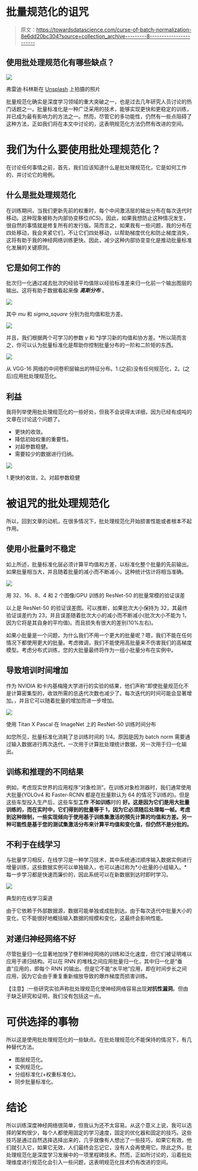 # 批量规范化的诅咒

> 原文：<https://towardsdatascience.com/curse-of-batch-normalization-8e6dd20bc304?source=collection_archive---------8----------------------->

## 使用批处理规范化有哪些缺点？

![](img/369b60d4beb18afc7281ab7b8f367744.png)

弗雷迪·科林斯在 [Unsplash](https://unsplash.com?utm_source=medium&utm_medium=referral) 上拍摄的照片

批量规范化确实是深度学习领域的重大突破之一，也是过去几年研究人员讨论的热门话题之一。批量标准化是一种广泛采用的技术，能够实现更快和更稳定的训练，并已成为最有影响力的方法之一。然而，尽管它的多功能性，仍然有一些点阻碍了这种方法，正如我们将在本文中讨论的，这表明规范化方法仍然有改进的空间。

# 我们为什么要使用批处理规范化？

在讨论任何事情之前，首先，我们应该知道什么是批处理规范化，它是如何工作的，并讨论它的用例。

## 什么是批处理规范化

在训练期间，当我们更新先前的权重时，每个中间激活层的输出分布在每次迭代时移动。这种现象被称为内部协变移位(ICS)。因此，如果我想防止这种情况发生，很自然的事情就是修复所有的发行版。简而言之，如果我有一些问题，我的分布在四处移动，我会夹紧它们，不让它们四处移动，以帮助梯度优化和防止梯度消失，这将有助于我的神经网络训练更快。因此，减少这种内部协变变化是推动批量标准化发展的关键原则。

## 它是如何工作的

批次归一化通过减去批次的经验平均值除以经验标准差来归一化前一个输出图层的输出。这将有助于数据看起来像 ***高斯分布*** 。

![](img/da0ef54c2e52bd1ffdb4c0ecf68fada4.png)

其中 *mu* 和 *sigma_square* 分别为批均值和批方差。

![](img/a4c78089a028a4a181e1dd31c973f561.png)

并且，我们根据两个可学习的参数 *γ* 和 *β学习新的均值和协方差。*所以简而言之，你可以认为批量标准化是帮助你控制批量分布的一阶和二阶矩的东西。

![](img/9eccf1c8738790fc565989e23866a318.png)

从 VGG-16 网络的中间卷积层输出的特征分布。1.(之前)没有任何规范化，2。(之后)应用批处理规范化。

## 利益

我将列举使用批处理规范化的一些好处，但我不会说得太详细，因为已经有成吨的文章在讨论这个问题了。

*   更快的收敛。
*   降低初始权重的重要性。
*   对超参数稳健。
*   需要较少的数据进行归纳。

![](img/11309020072aba725bca2a9db0fc28be.png)

1.更快的收敛，2。对超参数稳健

# 被诅咒的批处理规范化

所以，回到文章的动机，在很多情况下，批处理规范化开始损害性能或者根本不起作用。

## 使用小批量时不稳定

如上所述，批量标准化层必须计算平均值和方差，以标准化整个批量的先前输出。如果批量相当大，并且随着批量的减小而不断减小，这种统计估计将相当准确。

![](img/cc8ce4a36fd42d2f676eade03018c5ce.png)

用 32、16、8、4 和 2 个图像/GPU 训练的 ResNet-50 的批量常模的验证误差

以上是 ResNet-50 的验证误差图。可以推断，如果批次大小保持为 32，其最终验证误差约为 23，并且误差随着批次大小的减小而不断减小(批次大小不能为 1，因为它将是其自身的平均值)。而且损失有很大的差别(10%左右)。

如果小批量是一个问题，为什么我们不用一个更大的批量呢？嗯，我们不能在任何情况下都使用更大的批量。考虑微调，我们不能使用高批量来不伤害我们的高梯度模型。考虑分布式训练，您的大批量最终将作为一组小批量分布在实例中。

## 导致培训时间增加

作为 NVIDIA 和卡内基梅隆大学进行的实验的结果，他们声称“即使批量规范化不是计算密集型的，收敛所需的总迭代次数也减少了。每次迭代的时间可能会显著增加。，并且它可以随着批量的增加而进一步增加。

![](img/39f4fb5df976158a37e1721336523091.png)

使用 Titan X Pascal 在 ImageNet 上的 ResNet-50 训练时间分布

如您所见，批量标准化消耗了总训练时间的 1/4。原因是因为 batch norm 需要通过输入数据进行两次迭代，一次用于计算批处理统计数据，另一次用于归一化输出。

## 训练和推理的不同结果

例如，考虑现实世界的应用程序“对象检测”。在训练对象检测器时，我们通常使用大批量(YOLOv4 和 Faster-RCNN 都是在批量默认为 64 的情况下训练的)。但是这些车型投入生产后，这些车型**工作** **不如训练**时的 **好。这是因为它们是用大批量训练的，而在实时中，它们得到的批量等于 1，因为它必须随后处理每一帧。考虑到这种限制，一些实现倾向于使用基于训练集激活的预先计算的均值和方差。另一种可能性是基于您的测试集激活分布来计算平均值和变化值，但仍然不是分批的。**

## 不利于在线学习

与批量学习相反，在线学习是一种学习技术，其中系统通过顺序输入数据实例进行增量训练，这些数据实例可以单独输入，也可以通过称为*小批量的小组输入。*每一步学习都是快速而廉价的，因此系统可以在新数据到达时即时学习。

![](img/14601e434b9a2d1297ad3684b6d56559.png)

典型的在线学习渠道

由于它依赖于外部数据源，数据可能单独或成批到达。由于每次迭代中批量大小的变化，它不能很好地概括输入数据的规模和变化，这最终会影响性能。

## 对递归神经网络不好

尽管批量归一化显著地加快了卷积神经网络的训练和泛化速度，但它们被证明难以应用于递归结构。可以在 RNN 的堆栈之间应用批量归一化，其中归一化是“垂直”应用的，即每个 RNN 的输出。但是它不能“水平地”应用，即在时间步长之间应用，因为它会由于重复重新缩放导致的爆炸梯度而损害训练。

【注意】:一些研究实验声称批处理规范化使神经网络容易出现**对抗性漏洞**。但由于缺乏研究和证明，我们没有包括这一点。

# 可供选择的事物

所以这是使用批处理规范化的一些缺点。在批处理规范化不能保持的情况下，有几种替代方法。

*   图层规范化。
*   实例规范化。
*   分组标准化(+权重标准化)。
*   同步批量标准化。

# 结论

所以训练深度神经网络很简单，但我认为还不太容易。从这个意义上说，我可以选择的架构很少，每个人都使用固定的学习速度，固定的优化器和固定的技巧。这些技巧是通过自然选择选择出来的，几乎就像有人想出了一些技巧，如果它有效，他们就引入它，如果它无效，人们最终会忘记它，没有人会再使用它。除此之外，批处理规范化是深度学习发展中的一项里程碑技术。然而，正如所讨论的，沿着批处理维度进行规范化会引入一些问题，这表明规范化技术仍有改进的空间。